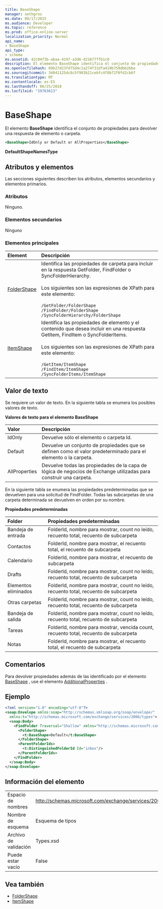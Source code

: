 ```yaml
---
title: BaseShape
manager: sethgros
ms.date: 09/17/2015
ms.audience: Developer
ms.topic: reference
ms.prod: office-online-server
localization_priority: Normal
api_name:
- BaseShape
api_type:
- schema
ms.assetid: 42c04f3b-abaa-4197-a3d6-d21677ffb1c0
description: El elemento BaseShape identifica el conjunto de propiedades para devolver una respuesta de elemento o carpeta.
ms.openlocfilehash: 69b27d23fd75d4c1a274f31dfa419b759dbb2bbe
ms.sourcegitcommit: 34041125dc8c5f993b21cebfc4f8b72f0fd2cb6f
ms.translationtype: MT
ms.contentlocale: es-ES
ms.lasthandoff: 06/25/2018
ms.locfileid: "19763613"
---
```

# <a name="baseshape"></a>BaseShape

El elemento **BaseShape** identifica el conjunto de propiedades para devolver una respuesta de elemento o carpeta. 
  
```xml
<BaseShape>IdOnly or Default or AllProperties</BaseShape>
```

 **DefaultShapeNamesType**
## <a name="attributes-and-elements"></a>Atributos y elementos

Las secciones siguientes describen los atributos, elementos secundarios y elementos primarios.
  
### <a name="attributes"></a>Atributos

Ninguno.
  
### <a name="child-elements"></a>Elementos secundarios

Ninguno
  
### <a name="parent-elements"></a>Elementos principales

|**Element**|**Descripción**|
|:-----|:-----|
|[FolderShape](foldershape.md) <br/> | Identifica las propiedades de carpeta para incluir en la respuesta GetFolder, FindFolder o SyncFolderHierarchy.<br/><br/>Los siguientes son las expresiones de XPath para este elemento:<br/><br/>`/GetFolder/FolderShape` <br/>  `/FindFolder/FolderShape` <br/>  `/SyncFolderHierarchy/FolderShape` <br/> |
|[ItemShape](itemshape.md) <br/> | Identifica las propiedades de elemento y el contenido que desea incluir en una respuesta GetItem, FindItem o SyncFolderItems.<br/><br/>Los siguientes son las expresiones de XPath para este elemento:<br/><br/>`/GetItem/ItemShape` <br/>  `/FindItem/ItemShape` <br/>  `/SyncFolderItems/ItemShape` <br/> |
   
## <a name="text-value"></a>Valor de texto

Se requiere un valor de texto. En la siguiente tabla se enumera los posibles valores de texto.
  
**Valores de texto para el elemento BaseShape**

|**Valor**|**Descripción**|
|:-----|:-----|
|IdOnly  <br/> |Devuelve sólo el elemento o carpeta Id.  <br/> |
|Default  <br/> |Devuelve un conjunto de propiedades que se definen como el valor predeterminado para el elemento o la carpeta.  <br/> |
|AllProperties  <br/> |Devuelve todas las propiedades de la capa de lógica de negocios de Exchange utilizadas para construir una carpeta.  <br/> |
   
En la siguiente tabla se enumera las propiedades predeterminadas que se devuelven para una solicitud de FindFolder. Todas las subcarpetas de una carpeta determinada se devuelven en orden por su nombre.
  
**Propiedades predeterminadas**

|**Folder**|**Propiedades predeterminadas**|
|:-----|:-----|
|Bandeja de entrada  <br/> |FolderId, nombre para mostrar, count no leído, recuento total, recuento de subcarpeta  <br/> |
|Contactos  <br/> |FolderId, nombre para mostrar, el recuento total, el recuento de subcarpeta  <br/> |
|Calendario  <br/> |FolderId, nombre para mostrar, el recuento de subcarpeta  <br/> |
|Drafts  <br/> |FolderId, nombre para mostrar, count no leído, recuento total, recuento de subcarpeta  <br/> |
|Elementos eliminados  <br/> |FolderId, nombre para mostrar, count no leído, recuento total, recuento de subcarpeta  <br/> |
|Otras carpetas  <br/> |FolderId, nombre para mostrar, count no leído, recuento total, recuento de subcarpeta  <br/> |
|Bandeja de salida  <br/> |FolderId, nombre para mostrar, count no leído, recuento total, recuento de subcarpeta  <br/> |
|Tareas  <br/> |FolderId, nombre para mostrar, vencida count, recuento total, recuento de subcarpeta  <br/> |
|Notas  <br/> |FolderId, nombre para mostrar, el recuento total, el recuento de subcarpeta  <br/> |
   
## <a name="remarks"></a>Comentarios

Para devolver propiedades además de las identificado por el elemento [BaseShape](baseshape.md) , use el elemento [AdditionalProperties](additionalproperties.md) . 
  
## <a name="example"></a>Ejemplo

```XML
<?xml version="1.0" encoding="utf-8"?>
<soap:Envelope xmlns:soap="http://schemas.xmlsoap.org/soap/envelope/"
  xmlns:t="http://schemas.microsoft.com/exchange/services/2006/types">
  <soap:Body>
    <FindFolder Traversal="Shallow" xmlns="http://schemas.microsoft.com/exchange/services/2006/messages">
      <FolderShape>
        <t:BaseShape>Default</t:BaseShape>
      </FolderShape>
      <ParentFolderIds>
        <t:DistinguishedFolderId Id="inbox"/>
      </ParentFolderIds>
    </FindFolder>
  </soap:Body>
</soap:Envelope>
```

## <a name="element-information"></a>Información del elemento

|||
|:-----|:-----|
|Espacio de nombres  <br/> |http://schemas.microsoft.com/exchange/services/2006/types  <br/> |
|Nombre de esquema  <br/> |Esquema de tipos  <br/> |
|Archivo de validación  <br/> |Types.xsd  <br/> |
|Puede estar vacío  <br/> |False  <br/> |
   
## <a name="see-also"></a>Vea también

- [FolderShape](foldershape.md)
- [ItemShape](itemshape.md)

